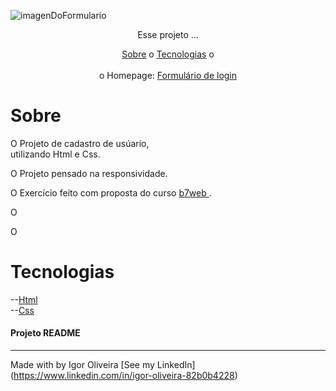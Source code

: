 ![imagenDoFormulario](https://user-images.githubusercontent.com/93622964/178147545-470a7d19-5c8f-416f-9ca1-ef583c595401.png)

<p align="center">Esse projeto ...</p>
<p align="center">
<a href="#sobre">Sobre</a> o
<a href="#sobre">Tecnologias</a> o
<br><br>
o Homepage:  <a href="https://igoroliveiranunes.github.io/Cadastro-de-usuario/"> Formulário de login</a>

# Sobre
<p>O Projeto de cadastro de usúario,<br>utilizando Html e Css.</p>
<p>O Projeto pensado na responsividade.
<p>O Exercício feito com proposta do curso <a href="https://b7web.com.br">b7web
</a>.</p>
<p>O</p>
<p>O</p>

# Tecnologias
--<a href="https://www.learn-html.org">Html</a><br>
--<a href="https://www.css.org">Css</a><br>







<h4> Projeto README </h4>

----
Made with by Igor Oliveira [See my LinkedIn](<a href="https://www.linkedin.com/in/igor-oliveira-82b0b4228">https://www.linkedin.com/in/igor-oliveira-82b0b4228</a>)
